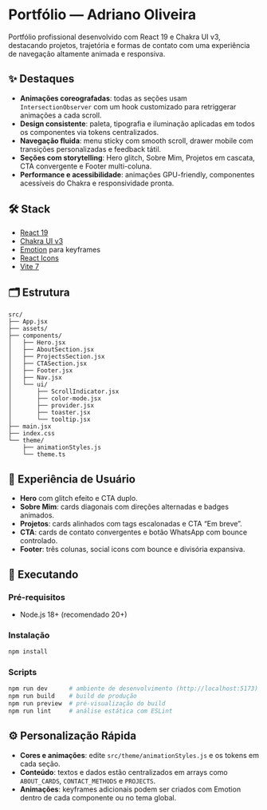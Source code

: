 # Portfólio — Adriano Oliveira

Portfólio profissional desenvolvido com React 19 e Chakra UI v3, destacando projetos, trajetória e formas de contato com uma experiência de navegação altamente animada e responsiva.

## ✨ Destaques

- **Animações coreografadas**: todas as seções usam `IntersectionObserver` com um hook customizado para retriggerar animações a cada scroll.
- **Design consistente**: paleta, tipografia e iluminação aplicadas em todos os componentes via tokens centralizados.
- **Navegação fluida**: menu sticky com smooth scroll, drawer mobile com transições personalizadas e feedback tátil.
- **Seções com storytelling**: Hero glitch, Sobre Mim, Projetos em cascata, CTA convergente e Footer multi-coluna.
- **Performance e acessibilidade**: animações GPU-friendly, componentes acessíveis do Chakra e responsividade pronta.

## 🛠️ Stack

- [React 19](https://react.dev/)
- [Chakra UI v3](https://chakra-ui.com/)
- [Emotion](https://emotion.sh/docs/introduction) para keyframes
- [React Icons](https://react-icons.github.io/react-icons/)
- [Vite 7](https://vitejs.dev/)

## 🗂️ Estrutura

```text
src/
├── App.jsx
├── assets/
├── components/
│   ├── Hero.jsx
│   ├── AboutSection.jsx
│   ├── ProjectsSection.jsx
│   ├── CTASection.jsx
│   ├── Footer.jsx
│   ├── Nav.jsx
│   └── ui/
│       ├── ScrollIndicator.jsx
│       ├── color-mode.jsx
│       ├── provider.jsx
│       ├── toaster.jsx
│       └── tooltip.jsx
├── main.jsx
├── index.css
└── theme/
	├── animationStyles.js
	└── theme.ts
```

## 🎨 Experiência de Usuário

- **Hero** com glitch efeito e CTA duplo.
- **Sobre Mim**: cards diagonais com direções alternadas e badges animados.
- **Projetos**: cards alinhados com tags escalonadas e CTA “Em breve”.
- **CTA**: cards de contato convergentes e botão WhatsApp com bounce controlado.
- **Footer**: três colunas, social icons com bounce e divisória expansiva.

## 🚀 Executando

### Pré-requisitos

- Node.js 18+ (recomendado 20+)

### Instalação

```bash
npm install
```

### Scripts

```bash
npm run dev      # ambiente de desenvolvimento (http://localhost:5173)
npm run build    # build de produção
npm run preview  # pré-visualização do build
npm run lint     # análise estática com ESLint
```

## ⚙️ Personalização Rápida

- **Cores e animações**: edite `src/theme/animationStyles.js` e os tokens em cada seção.
- **Conteúdo**: textos e dados estão centralizados em arrays como `ABOUT_CARDS`, `CONTACT_METHODS` e `PROJECTS`.
- **Animações**: keyframes adicionais podem ser criados com Emotion dentro de cada componente ou no tema global.

